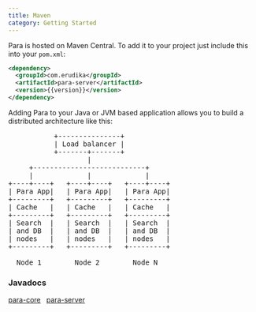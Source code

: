 ```yaml
---
title: Maven
category: Getting Started
---
```


Para is hosted on Maven Central. To add it to your project just include this into your `pom.xml`:

```xml
<dependency>
  <groupId>com.erudika</groupId>
  <artifactId>para-server</artifactId>
  <version>{{version}}</version>
</dependency>
```

Adding Para to your Java or JVM based application allows you to build a distributed architecture like this:

<pre>
           +---------------+
           | Load balancer |
           +-------+-------+
                   |
     +---------------------------+
     |             |             |
+----+----+   +----+----+   +----+----+
| Para App|   | Para App|   | Para App|
+---------+   +---------+   +---------+
| Cache   |   | Cache   |   | Cache   |
+---------+   +---------+   +---------+
| Search  |   | Search  |   | Search  |
| and DB  |   | and DB  |   | and DB  |
| nodes   |   | nodes   |   | nodes   |
+---------+   +---------+   +---------+

  Node 1        Node 2        Node N
</pre>

### Javadocs

<a href="/javadocs-core/" class="btn btn-default">para-core</a> &nbsp;
<a href="/javadocs-server/" class="btn btn-default">para-server</a>